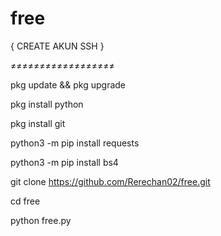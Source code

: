 # free

{ CREATE AKUN SSH }

≠≠≠≠≠≠≠≠≠≠≠≠≠≠≠≠≠≠

pkg update && pkg upgrade

pkg install python

pkg install git

python3 -m pip install requests

python3 -m pip install bs4

git clone https://github.com/Rerechan02/free.git

cd free

python free.py
